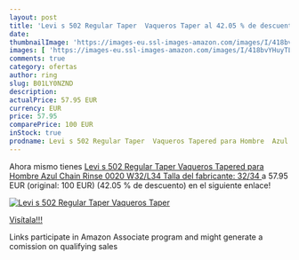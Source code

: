 ```yaml
---
layout: post
title: 'Levi s 502 Regular Taper  Vaqueros Taper al 42.05 % de descuento'
date: 
thumbnailImage: 'https://images-eu.ssl-images-amazon.com/images/I/418bvYHuyTL._SL200_.jpg'
images: [ 'https://images-eu.ssl-images-amazon.com/images/I/418bvYHuyTL._SL200_.jpg' ]
comments: true
category: ofertas
author: ring
slug: B01LY0NZND
description:
actualPrice: 57.95 EUR
currency: EUR
price: 57.95
comparePrice: 100 EUR
inStock: true
prodname: Levi s 502 Regular Taper  Vaqueros Tapered para Hombre  Azul  Chain Rinse 0020   W32/L34  Talla del fabricante: 32/34 
---
```


Ahora mismo tienes [Levi s 502 Regular Taper  Vaqueros Tapered para Hombre  Azul  Chain Rinse 0020   W32/L34  Talla del fabricante: 32/34 ](https://www.amazon.es/dp/B01LY0NZND/?tag=tolees-21) a 57.95 EUR (original: 100 EUR) (42.05 %  de descuento) en el siguiente enlace!

[![Levi s 502 Regular Taper  Vaqueros Taper](https://images-eu.ssl-images-amazon.com/images/I/418bvYHuyTL._SL200_.jpg)](https://www.amazon.es/dp/B01LY0NZND/?tag=tolees-21)

[Visítala!!!](https://www.amazon.es/dp/B01LY0NZND/?tag=tolees-21)

Links participate in Amazon Associate program and might generate a comission on qualifying sales
